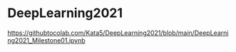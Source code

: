 # DeepLearning2021

https://githubtocolab.com/Kata5/DeepLearning2021/blob/main/DeepLearning2021_Milestone01.ipynb
